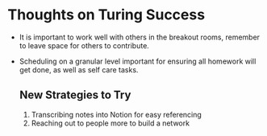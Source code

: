 # Thoughts on Turing Success

- It is important to work well with others in the breakout rooms,
  remember to leave space for others to contribute.

- Scheduling on a granular level important for ensuring all homework
  will get done, as well as self care tasks.

  ## New Strategies to Try

  1. Transcribing notes into Notion for easy referencing
  2. Reaching out to people more to build a network

